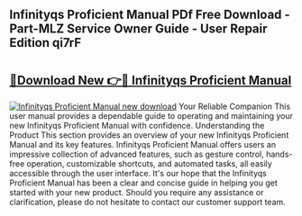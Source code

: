 ## Infinityqs Proficient Manual PDf Free Download - Part-MLZ Service Owner Guide - User Repair Edition qi7rF

# <h2><a href="http://bc16641.oget.top/?id=Infinityqs+Proficient+Manual">🔗Download New 👉🔴 Infinityqs Proficient Manual</a></h2>

[![Infinityqs Proficient Manual new download](https://i.imgur.com/5g1atiW.png)](http://bc16641.oget.top/?id=Infinityqs+Proficient+Manual)
Your Reliable Companion This user manual provides a dependable guide to operating and maintaining your new Infinityqs Proficient Manual with confidence. Understanding the Product This section provides an overview of your new Infinityqs Proficient Manual and its key features. Infinityqs Proficient Manual offers users an impressive collection of advanced features, such as gesture control, hands-free operation, customizable shortcuts, and automated tasks, all easily accessible through the user interface. It's our hope that the Infinityqs Proficient Manual has been a clear and concise guide in helping you get started with your new product. Should you require any assistance or clarification, please do not hesitate to contact our customer support team.
